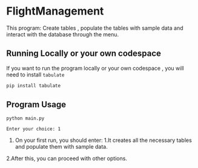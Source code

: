 # FlightManagement

This program: Create tables , populate the tables with sample data and interact with the database through the menu.

## Running Locally or your own codespace

If you want to run the program locally or your own codespace , you will need to install ```tabulate```

```bash
pip install tabulate
```

## Program Usage

```
python main.py

Enter your choice: 1
```
1. On your first run, you should enter: 1.It creates all the necessary tables and populate them with sample data.

 
2.After this, you can proceed with other options.
